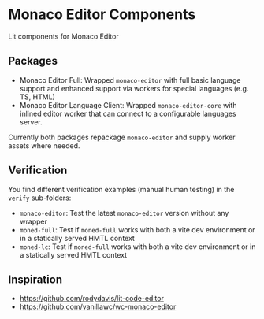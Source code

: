 # Monaco Editor Components

Lit components for Monaco Editor

## Packages

- Monaco Editor Full: Wrapped `monaco-editor` with full basic language support and enhanced support via workers for special languages (e.g. TS, HTML)
- Monaco Editor Language Client: Wrapped `monaco-editor-core` with inlined editor worker that can connect to a configurable languages server.

Currently both packages repackage `monaco-editor` and supply worker assets where needed.

## Verification

You find different verification examples (manual human testing) in the `verify` sub-folders:

- `monaco-editor`: Test the latest `monaco-editor` version without any wrapper
- `moned-full`: Test if `moned-full` works with both a vite dev environment or in a statically served HMTL context
- `moned-lc`: Test if `moned-full` works with both a vite dev environment or in a statically served HMTL context

## Inspiration

- https://github.com/rodydavis/lit-code-editor
- https://github.com/vanillawc/wc-monaco-editor
